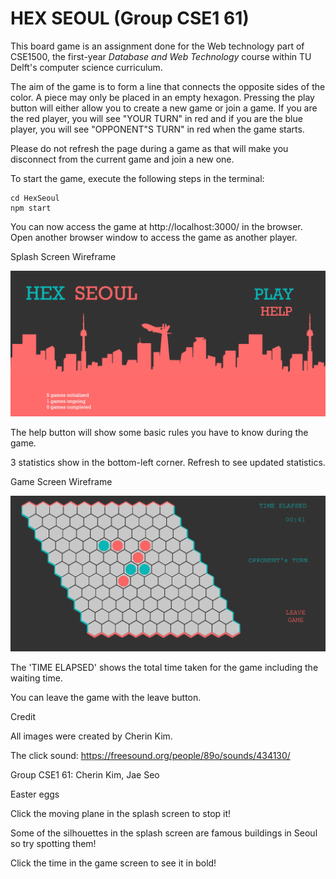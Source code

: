 # HEX SEOUL (Group CSE1 61)



This board game is an assignment done for the Web technology part of CSE1500, the first-year *Database and Web Technology* course within TU Delft's computer science curriculum. 

The aim of the game is to form a line that connects the opposite sides of the color. A piece may only be placed in an empty hexagon. Pressing the play button will either allow you to create a new game or join a game. If you are the red player, you will see "YOUR TURN" in red and if you are the blue player, you will see "OPPONENT"S TURN" in red when the game starts.

Please do not refresh the page during a game as that will make you disconnect from the current game and join a new one. 

To start the game, execute the following steps in the terminal:

```
cd HexSeoul
npm start
```

You can now access the game at http://localhost:3000/ in the browser. Open another browser window to access the game as another player.

Splash Screen Wireframe

![](./public/images/splashScreen.png)

The help button will show some basic rules you have to know during the game.

3 statistics show in the bottom-left corner. Refresh to see updated statistics.



Game Screen Wireframe

![](./public/images/gameScreen.png)

The 'TIME ELAPSED' shows the total time taken for the game including the waiting time.

You can leave the game with the leave button.





Credit

All images were created by Cherin Kim.

The click sound: https://freesound.org/people/89o/sounds/434130/

Group CSE1 61: Cherin Kim, Jae Seo



Easter eggs 

Click the moving plane in the splash screen to stop it!

Some of the silhouettes in the splash screen are famous buildings in Seoul so try spotting them!

Click the time in the game screen to see it in bold!